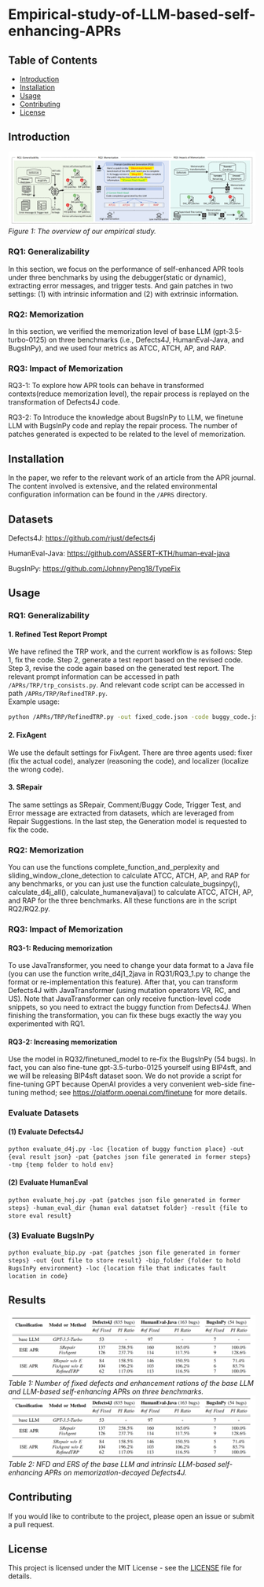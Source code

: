 # Empirical-study-of-LLM-based-self-enhancing-APRs

## Table of Contents
- [Introduction](#introduction)
- [Installation](#installation)
- [Usage](#usage)
- [Contributing](#contributing)
- [License](#license)

## Introduction
![overview](overview.png)
*Figure 1: The overview of our empirical study.*
### RQ1: Generalizability
In this section, we focus on the performance of self-enhanced APR tools under three benchmarks by using the debugger(static or dynamic), extracting error messages, and trigger tests. And gain patches in two settings: (1) with intrinsic information and (2) with extrinsic information. 
### RQ2: Memorization
In this section, we verified the memorization level of base LLM (gpt-3.5-turbo-0125) on three benchmarks (i.e., Defects4J, HumanEval-Java, and BugsInPy), and we used four metrics as ATCC, ATCH, AP, and RAP.
### RQ3: Impact of Memorization 
RQ3-1: To explore how APR tools can behave in transformed contexts(reduce memorization level), the repair process is replayed on the transformation of Defects4J code. 

RQ3-2: To Introduce the knowledge about BugsInPy to LLM, we finetune LLM with BugsInPy code and replay the repair process. The number of patches generated is expected to be related to the level of memorization.

## Installation
In the paper, we refer to the relevant work of an article from the APR journal. The content involved is extensive, and the related environmental configuration information can be found in the `/APRS` directory.

## Datasets
Defects4J: https://github.com/rjust/defects4j

HumanEval-Java: https://github.com/ASSERT-KTH/human-eval-java

BugsInPy: https://github.com/JohnnyPeng18/TypeFix


## Usage
### RQ1: Generalizability
#### 1. Refined Test Report Prompt
We have refined the TRP work, and the current workflow is as follows: Step 1, fix the code. Step 2, generate a test report based on the revised code. Step 3, revise the code again based on the generated test report. The relevant prompt information can be accessed in path `/APRs/TRP/trp_consists.py`. And relevant code script can be accessed in path `/APRs/TRP/RefinedTRP.py`.  
Example usage:
```bash
python /APRs/TRP/RefinedTRP.py -out fixed_code.json -code buggy_code.json -api YOUR_API_KEY -model gpt-3.5-turbo-0125 -lang Python
```

#### 2. FixAgent

We use the default settings for FixAgent. There are three agents used: fixer (fix the actual code), analyzer (reasoning the code), and localizer (localize the wrong code).

#### 3. SRepair

The same settings as SRepair, Comment/Buggy Code, Trigger Test, and Error message are extracted from datasets, which are leveraged from Repair Suggestions. In the last step, the Generation model is requested to fix the code.

### RQ2: Memorization
You can use the functions complete_function_and_perplexity and sliding_window_clone_detection to calculate ATCC, ATCH, AP, and RAP for any benchmarks, or you can just use the function calculate_bugsinpy(), calculate_d4j_all(), calculate_humanevaljava() to calculate ATCC, ATCH, AP, and RAP for the three benchmarks. All these functions are in the script RQ2/RQ2.py.

### RQ3: Impact of Memorization

#### RQ3-1: Reducing memorization
To use JavaTransformer, you need to change your data format to a Java file (you can use the function write_d4j1_2java in RQ31/RQ3_1.py to change the format or re-implementation this feature). After that, you can transform Defects4J with JavaTransformer (using mutation operators VR, RC, and US). Note that JavaTransformer can only receive function-level code snippets, so you need to extract the buggy function from Defects4J. When finishing the transformation, you can fix these bugs exactly the way you experimented with RQ1.  

#### RQ3-2: Increasing memorization
Use the model in RQ32/finetuned_model to re-fix the BugsInPy (54 bugs). In fact, you can also fine-tune gpt-3.5-turbo-0125 yourself using BIP4sft, and we will be releasing BIP4sft dataset soon. We do not provide a script for fine-tuning GPT because OpenAI provides a very convenient web-side fine-tuning method; see https://platform.openai.com/finetune for more details.

### Evaluate Datasets

#### (1) Evaluate Defects4J
```
python evaluate_d4j.py -loc {location of buggy function place} -out {eval result json} -pat {patches json file generated in former steps} -tmp {temp folder to hold env}
```
#### (2) Evaluate HumanEval
```
python evaluate_hej.py -pat {patches json file generated in former steps} -human_eval_dir {human eval datatset folder} -result {file to store eval result}
```

### (3) Evaluate BugsInPy
```
python evaluate_bip.py -pat {patches json file generated in former steps} -out {out file to store result} -bip_folder {folder to hold BugsInPy environment} -loc {location file that indicates fault location in code}
```

## Results
![result table1](result_table1.png)
*Table 1: Number of fixed defects and enhancement rations of the base LLM and LLM-based self-enhancing APRs on three benchmarks.*
![result_table2](result_table1.png)
*Table 2: NFD and ERS of the base LLM and intrinsic LLM-based self-enhancing APRs on memorization-decayed Defects4J.*

## Contributing
If you would like to contribute to the project, please open an issue or submit a pull request.

## License
This project is licensed under the MIT License - see the [LICENSE](LICENSE) file for details.
